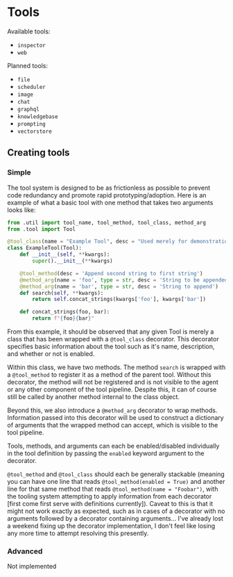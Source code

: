 # Tools

Available tools:
* `inspector`
* `web`

Planned tools:
* `file`
* `scheduler`
* `image`
* `chat`
* `graphql`
* `knowledgebase`
* `prompting`
* `vectorstore`

## Creating tools

### Simple

The tool system is designed to be as frictionless as possible to prevent code redundancy and promote rapid prototyping/adoption.  Here is an example of what a basic tool with one method that takes two arguments looks like:

```python
from .util import tool_name, tool_method, tool_class, method_arg
from .tool import Tool

@tool_class(name = "Example Tool", desc = "Used merely for demonstration purposes")
class ExampleTool(Tool):
    def __init__(self, **kwargs):
        super().__init__(**kwargs)

    @tool_method(desc = 'Append second string to first string')
    @method_arg(name = 'foo', type = str, desc = 'String to be appended')
    @method_arg(name = 'bar', type = str, desc = 'String to append')
    def search(self, **kwargs):
        return self.concat_strings(kwargs['foo'], kwargs['bar'])

    def concat_strings(foo, bar):
        return f"{foo}{bar}"
```

From this example, it should be observed that any given Tool is merely a class that has been wrapped with a `@tool_class` decorator.  This decorator specifies basic information about the tool such as it's name, description, and whether or not is enabled.

Within this class, we have two methods.  The method `search` is wrapped with a `@tool_method` to register it as a method of the parent tool.  Without this decorator, the method will not be registered and is not visible to the agent or any other component of the tool pipeline.  Despite this, it can of course still be called by another method internal to the class object.

Beyond this, we also introduce a `@method_arg` decorator to wrap methods.  Information passed into this decorator will be used to construct a dictionary of arguments that the wrapped method can accept, which is visible to the tool pipeline.

Tools, methods, and arguments can each be enabled/disabled individually in the tool definition by passing the `enabled` keyword argument to the decorator.

`@tool_method` and `@tool_class` should each be generally stackable (meaning you can have one line that reads `@tool_method(enabled = True)` and another line for that same method that reads `@tool_method(name = "Foobar")`, with the tooling system attempting to apply information from each decorator [first come first serve with definitions currently]).  Caveat to this is that it might not work exactly as expected, such as in cases of a decorator with no arguments followed by a decorator containing arguments...  I've already lost a weekend fixing up the decorator implementation, I don't feel like losing any more time to attempt resolving this presently.

### Advanced

Not implemented